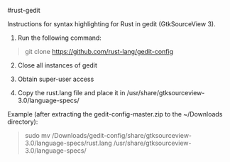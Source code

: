 #rust-gedit

Instructions for syntax highlighting for Rust in gedit (GtkSourceView 3).

1. Run the following command:

  > git clone https://github.com/rust-lang/gedit-config

2. Close all instances of gedit

3. Obtain super-user access

4. Copy the rust.lang file and place it in /usr/share/gtksourceview-3.0/language-specs/

Example (after extracting the gedit-config-master.zip to the ~/Downloads directory):

  > sudo mv /Downloads/gedit-config/share/gtksourceview-3.0/language-specs/rust.lang /usr/share/gtksourceview-3.0/language-specs/
